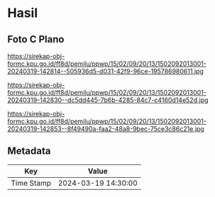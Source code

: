# Hasil

## Foto C Plano

https://sirekap-obj-formc.kpu.go.id/ff8d/pemilu/ppwp/15/02/09/20/13/1502092013001-20240319-142814--505936d5-d031-42f9-96ce-195786980611.jpg

https://sirekap-obj-formc.kpu.go.id/ff8d/pemilu/ppwp/15/02/09/20/13/1502092013001-20240319-142830--dc5dd445-7b6b-4285-84c7-c4160d14e52d.jpg

https://sirekap-obj-formc.kpu.go.id/ff8d/pemilu/ppwp/15/02/09/20/13/1502092013001-20240319-142853--8f49490a-faa2-48a8-9bec-75ce3c86c21e.jpg


## Metadata

| Key        | Value               |
| ---------- | ------------------- |
| Time Stamp | 2024-03-19 14:30:00 |



